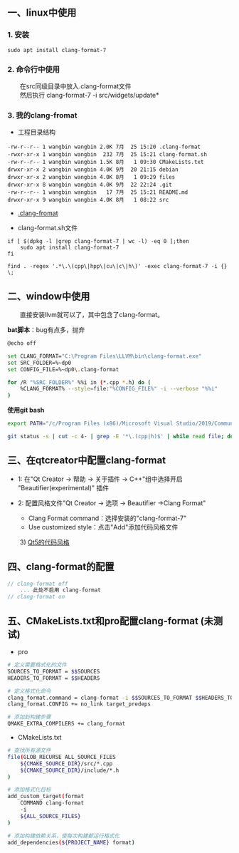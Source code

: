 
## 一、linux中使用

### 1. 安装

```shell
sudo apt install clang-format-7
```

### 2. 命令行中使用

&emsp;&emsp;在src同级目录中放入.clang-format文件  
&emsp;&emsp;然后执行 clang-format-7 -i src/widgets/update*

### 3. 我的clang-fromat

+ 工程目录结构

```shell
-rw-r--r-- 1 wangbin wangbin 2.0K 7月  25 15:20 .clang-format
-rwxr-xr-x 1 wangbin wangbin  232 7月  25 15:21 clang-format.sh
-rw-r--r-- 1 wangbin wangbin 1.5K 8月   1 09:30 CMakeLists.txt
drwxr-xr-x 2 wangbin wangbin 4.0K 9月  20 21:15 debian
drwxr-xr-x 2 wangbin wangbin 4.0K 8月   1 09:29 files
drwxr-xr-x 8 wangbin wangbin 4.0K 9月  22 22:24 .git
-rw-r--r-- 1 wangbin wangbin   17 7月  25 15:21 README.md
drwxr-xr-x 9 wangbin wangbin 4.0K 8月   1 08:22 src
```

+ [.clang-fromat](./.clang-format)

+ clang-format.sh文件

```shell
if [ $(dpkg -l |grep clang-format-7 | wc -l) -eq 0 ];then
    sudo apt install clang-format-7
fi

find . -regex '.*\.\(cpp\|hpp\|cu\|c\|h\)' -exec clang-format-7 -i {} \;
```

## 二、window中使用

&emsp;&emsp;直接安装llvm就可以了，其中包含了clang-format。

**bat脚本**：bug有点多，抛弃

```bash
@echo off

set CLANG_FORMAT="C:\Program Files\LLVM\bin\clang-format.exe"
set SRC_FOLDER=%~dp0
set CONFIG_FILE=%~dp0\.clang-format

for /R "%SRC_FOLDER%" %%i in (*.cpp *.h) do (
	%CLANG_FORMAT% --style=file:"%CONFIG_FILE%" -i --verbose "%%i"
)
```

**使用git bash**

```bash
export PATH="/c/Program Files (x86)/Microsoft Visual Studio/2019/Community/VC/Tools/Llvm/x64/bin:$PATH"
```

```bash
git status -s | cut -c 4- | grep -E '*\.(cpp|h)$' | while read file; do clang-format --style=file -i --verbose $file ;done
```


## 三、在qtcreator中配置clang-format

+ 1: 在"Qt Creator -> 帮助 -> 关于插件 -> C++"组中选择开启 "Beautifier(experimental)" 插件

+ 2: 配置风格文件"Qt Creator -> 选项 -> Beautifier ->Clang Format"  
   + Clang Format command：选择安装的"clang-format-7"  
   + Use customized style：点击"Add"添加代码风格文件 

&emsp;&emsp;3) [Qt5的代码风格](https://code.qt.io/cgit/qt/qt5.git/tree/_clang-format)

## 四、clang-format的配置

```cpp
// clang-format off
    ... 此处不启用 clang-format
// clang-format on
```

## 五、CMakeLists.txt和pro配置clang-format (未测试)

+ pro

```bash
# 定义需要格式化的文件
SOURCES_TO_FORMAT = $$SOURCES
HEADERS_TO_FORMAT = $$HEADERS

# 定义格式化命令
clang_format.command = clang-format -i $$SOURCES_TO_FORMAT $$HEADERS_TO_FORMAT
clang_format.CONFIG += no_link target_predeps

# 添加到构建步骤
QMAKE_EXTRA_COMPILERS += clang_format
```

+ CMakeLists.txt

```bash
# 查找所有源文件
file(GLOB_RECURSE ALL_SOURCE_FILES
    ${CMAKE_SOURCE_DIR}/src/*.cpp
    ${CMAKE_SOURCE_DIR}/include/*.h
)

# 添加格式化目标
add_custom_target(format
    COMMAND clang-format
    -i
    ${ALL_SOURCE_FILES}
)

# 添加构建依赖关系，使每次构建都运行格式化
add_dependencies(${PROJECT_NAME} format)
```